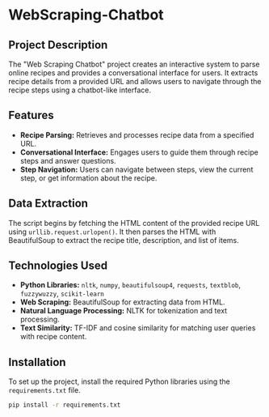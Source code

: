 # WebScraping-Chatbot


## Project Description

The "Web Scraping Chatbot" project creates an interactive system to parse online recipes and provides a conversational interface for users. It extracts recipe details from a provided URL and allows users to navigate through the recipe steps using a chatbot-like interface.

## Features

- **Recipe Parsing:** Retrieves and processes recipe data from a specified URL.
- **Conversational Interface:** Engages users to guide them through recipe steps and answer questions.
- **Step Navigation:** Users can navigate between steps, view the current step, or get information about the recipe.

## Data Extraction
The script begins by fetching the HTML content of the provided recipe URL using `urllib.request.urlopen()`. It then parses the HTML with BeautifulSoup to extract the recipe title, description, and list of items.

## Technologies Used

- **Python Libraries:** `nltk`, `numpy`, `beautifulsoup4`, `requests`, `textblob`, `fuzzywuzzy`, `scikit-learn`
- **Web Scraping:** BeautifulSoup for extracting data from HTML.
- **Natural Language Processing:** NLTK for tokenization and text processing.
- **Text Similarity:** TF-IDF and cosine similarity for matching user queries with recipe content.

## Installation

To set up the project, install the required Python libraries using the `requirements.txt` file.

```bash
pip install -r requirements.txt
